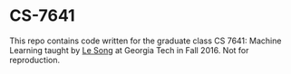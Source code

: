 # CS-7641
This repo contains code written for the graduate class CS 7641: Machine Learning taught by [Le Song](http://www.cc.gatech.edu/~lsong/) at Georgia Tech in Fall 2016. Not for reproduction.
